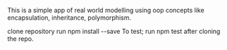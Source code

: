 This is a simple app of real world modelling using oop concepts like encapsulation, inheritance, polymorphism.

clone repository
run npm install --save 
To test; run npm test after cloning the repo.